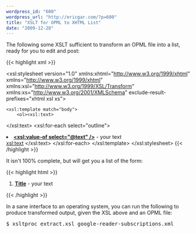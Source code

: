 ```yaml
---
wordpress_id: "600"
wordpress_url: "http://ericgar.com/?p=600"
title: "XSLT for OPML to XHTML List"
date: "2009-12-28"
---
```

The following some XSLT sufficient to transform an OPML file into a list, ready for you to edit and post:

{{< highlight xml >}}
<?xml version="1.0" encoding="UTF-8"?>

<xsl:stylesheet version="1.0"
  xmlns:xhtml="http://www.w3.org/1999/xhtml"
  xmlns="http://www.w3.org/1999/xhtml"
  xmlns:xsl="http://www.w3.org/1999/XSL/Transform"
  xmlns:xs="http://www.w3.org/2001/XMLSchema"
  exclude-result-prefixes="xhtml xsl xs">

    <xsl:template match="body">
        <ol><xsl:text>
</xsl:text>
            <xsl:for-each select="outline">
                <li> <a href="{@htmlUrl}" ><strong><xsl:value-of select="@text" /></strong></a> - your text </li><xsl:text>
</xsl:text>
            </xsl:for-each>
        </ol>
    </xsl:template>
</xsl:stylesheet>
{{< /highlight >}}

It isn't 100% complete, but will get you a list of the form:

{{< highlight html >}}
<ol>
    <li><a href="URL"><strong>Title</strong></a> - your text</li>
</ol>
{{< /highlight >}}

In a sane interface to an operating system, you can run the following to produce transformed output, given the XSL above and an OPML file:

<pre>$ xsltproc extract.xsl google-reader-subscriptions.xml</pre>
